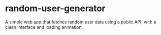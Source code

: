 # random-user-generator
A simple web app that fetches random user data using a public API, with a clean interface and loading animation.
